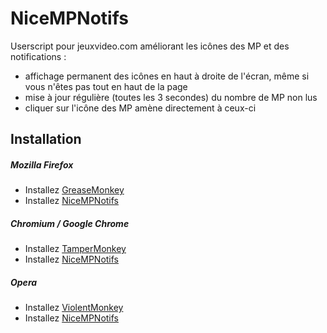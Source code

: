 # NiceMPNotifs
Userscript pour jeuxvideo.com améliorant les icônes des MP et des notifications :
  * affichage permanent des icônes en haut à droite de l'écran, même si vous n'êtes pas tout en haut de la page
  * mise à jour régulière (toutes les 3 secondes) du nombre de MP non lus
  * cliquer sur l'icône des MP amène directement à ceux-ci

## Installation

##### Mozilla Firefox

- Installez [GreaseMonkey](https://addons.mozilla.org/en-US/firefox/addon/greasemonkey/)
- Installez [NiceMPNotifs](https://github.com/CrazyJeux/NiceMPNotifs/raw/master/NiceMPNotifs.user.js)

##### Chromium / Google Chrome

- Installez [TamperMonkey](https://chrome.google.com/webstore/detail/tampermonkey/dhdgffkkebhmkfjojejmpbldmpobfkfo)
- Installez [NiceMPNotifs](https://github.com/CrazyJeux/NiceMPNotifs/raw/master/NiceMPNotifs.user.js)

##### Opera

- Installez [ViolentMonkey](https://addons.opera.com/fr/extensions/details/violent-monkey)
- Installez [NiceMPNotifs](https://github.com/CrazyJeux/NiceMPNotifs/raw/master/NiceMPNotifs.user.js)
